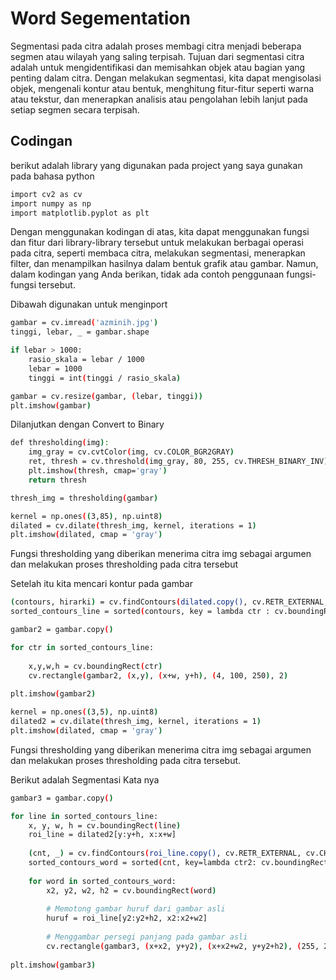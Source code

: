
# Word Segementation

Segmentasi pada citra adalah proses membagi citra menjadi beberapa segmen atau wilayah yang saling terpisah. Tujuan dari segmentasi citra adalah untuk mengidentifikasi dan memisahkan objek atau bagian yang penting dalam citra. Dengan melakukan segmentasi, kita dapat mengisolasi objek, mengenali kontur atau bentuk, menghitung fitur-fitur seperti warna atau tekstur, dan menerapkan analisis atau pengolahan lebih lanjut pada setiap segmen secara terpisah.




## Codingan

berikut adalah library yang digunakan pada project yang saya gunakan pada bahasa python

```bash
import cv2 as cv
import numpy as np
import matplotlib.pyplot as plt
```

Dengan menggunakan kodingan di atas, kita dapat menggunakan fungsi dan fitur dari library-library tersebut untuk melakukan berbagai operasi pada citra, seperti membaca citra, melakukan segmentasi, menerapkan filter, dan menampilkan hasilnya dalam bentuk grafik atau gambar. Namun, dalam kodingan yang Anda berikan, tidak ada contoh penggunaan fungsi-fungsi tersebut.

Dibawah digunakan untuk menginport

```bash
gambar = cv.imread('azminih.jpg')
tinggi, lebar, _ = gambar.shape

if lebar > 1000:
    rasio_skala = lebar / 1000
    lebar = 1000
    tinggi = int(tinggi / rasio_skala)

gambar = cv.resize(gambar, (lebar, tinggi))
plt.imshow(gambar)
```

Dilanjutkan dengan Convert to Binary

```bash
def thresholding(img):
    img_gray = cv.cvtColor(img, cv.COLOR_BGR2GRAY)
    ret, thresh = cv.threshold(img_gray, 80, 255, cv.THRESH_BINARY_INV)
    plt.imshow(thresh, cmap='gray')
    return thresh

thresh_img = thresholding(gambar)

kernel = np.ones((3,85), np.uint8)
dilated = cv.dilate(thresh_img, kernel, iterations = 1)
plt.imshow(dilated, cmap = 'gray')
```
Fungsi thresholding yang diberikan menerima citra img sebagai argumen dan melakukan proses thresholding pada citra tersebut

Setelah itu kita mencari kontur pada gambar

```bash
(contours, hirarki) = cv.findContours(dilated.copy(), cv.RETR_EXTERNAL, cv.CHAIN_APPROX_NONE)
sorted_contours_line = sorted(contours, key = lambda ctr : cv.boundingRect(ctr)[1])

gambar2 = gambar.copy()

for ctr in sorted_contours_line:
    
    x,y,w,h = cv.boundingRect(ctr)
    cv.rectangle(gambar2, (x,y), (x+w, y+h), (4, 100, 250), 2)
    
plt.imshow(gambar2)

kernel = np.ones((3,5), np.uint8)
dilated2 = cv.dilate(thresh_img, kernel, iterations = 1)
plt.imshow(dilated, cmap = 'gray')
```
Fungsi thresholding yang diberikan menerima citra img sebagai argumen dan melakukan proses thresholding pada citra tersebut.

Berikut adalah Segmentasi Kata nya

```bash
gambar3 = gambar.copy()

for line in sorted_contours_line:
    x, y, w, h = cv.boundingRect(line)
    roi_line = dilated2[y:y+h, x:x+w]
    
    (cnt, _) = cv.findContours(roi_line.copy(), cv.RETR_EXTERNAL, cv.CHAIN_APPROX_SIMPLE)
    sorted_contours_word = sorted(cnt, key=lambda ctr2: cv.boundingRect(ctr2)[0])
    
    for word in sorted_contours_word:
        x2, y2, w2, h2 = cv.boundingRect(word)
        
        # Memotong gambar huruf dari gambar asli
        huruf = roi_line[y2:y2+h2, x2:x2+w2]
        
        # Menggambar persegi panjang pada gambar asli
        cv.rectangle(gambar3, (x+x2, y+y2), (x+x2+w2, y+y2+h2), (255, 255, 100), 2)
        
plt.imshow(gambar3)

```


